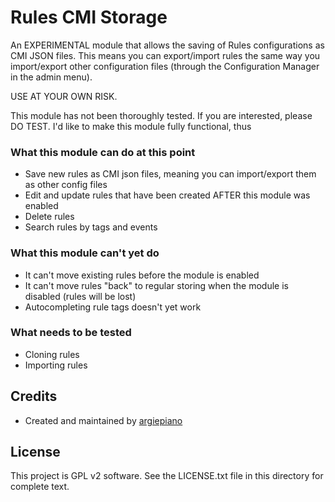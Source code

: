 # Rules CMI Storage

An EXPERIMENTAL module that allows the saving of Rules configurations as CMI
JSON files. This means you can export/import rules the same way you import/export other 
configuration files (through the Configuration Manager in the admin menu).

USE AT YOUR OWN RISK.

This module has not been thoroughly tested. If you are interested, please DO TEST. I'd like to make this module fully functional, thus  

### What this module can do at this point
- Save new rules as CMI json files, meaning you can import/export them as other config files
- Edit and update rules that have been created AFTER this module was enabled
- Delete rules
- Search rules by tags and events

### What this module can't yet do
- It can't move existing rules before the module is enabled
- It can't move rules "back" to regular storing when the module is disabled (rules will be lost)
- Autocompleting rule tags doesn't yet work

### What needs to be tested
- Cloning rules
- Importing rules

## Credits
- Created and maintained by [argiepiano](https://github.com/argiepiano)

## License
This project is GPL v2 software. 
See the LICENSE.txt file in this directory for complete text.